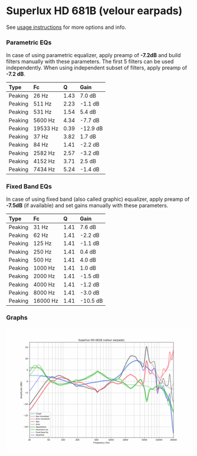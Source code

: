 # Superlux HD 681B (velour earpads)
See [usage instructions](https://github.com/jaakkopasanen/AutoEq#usage) for more options and info.

### Parametric EQs
In case of using parametric equalizer, apply preamp of **-7.2dB** and build filters manually
with these parameters. The first 5 filters can be used independently.
When using independent subset of filters, apply preamp of **-7.2 dB**.

| Type    | Fc       |    Q | Gain     |
|:--------|:---------|:-----|:---------|
| Peaking | 26 Hz    | 1.43 | 7.0 dB   |
| Peaking | 511 Hz   | 2.23 | -1.1 dB  |
| Peaking | 531 Hz   | 1.54 | 5.4 dB   |
| Peaking | 5600 Hz  | 4.34 | -7.7 dB  |
| Peaking | 19533 Hz | 0.39 | -12.9 dB |
| Peaking | 37 Hz    | 3.82 | 1.7 dB   |
| Peaking | 84 Hz    | 1.41 | -2.2 dB  |
| Peaking | 2582 Hz  | 2.57 | -3.2 dB  |
| Peaking | 4152 Hz  | 3.71 | 2.5 dB   |
| Peaking | 7434 Hz  | 5.24 | -1.4 dB  |

### Fixed Band EQs
In case of using fixed band (also called graphic) equalizer, apply preamp of **-7.5dB**
(if available) and set gains manually with these parameters.

| Type    | Fc       |    Q | Gain     |
|:--------|:---------|:-----|:---------|
| Peaking | 31 Hz    | 1.41 | 7.6 dB   |
| Peaking | 62 Hz    | 1.41 | -2.2 dB  |
| Peaking | 125 Hz   | 1.41 | -1.1 dB  |
| Peaking | 250 Hz   | 1.41 | 0.4 dB   |
| Peaking | 500 Hz   | 1.41 | 4.0 dB   |
| Peaking | 1000 Hz  | 1.41 | 1.0 dB   |
| Peaking | 2000 Hz  | 1.41 | -1.5 dB  |
| Peaking | 4000 Hz  | 1.41 | -1.2 dB  |
| Peaking | 8000 Hz  | 1.41 | -3.0 dB  |
| Peaking | 16000 Hz | 1.41 | -10.5 dB |

### Graphs
![](./Superlux%20HD%20681B%20(velour%20earpads).png)